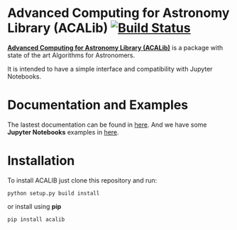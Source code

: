 # Advanced Computing for Astronomy Library (ACALib) [![Build Status](https://travis-ci.org/cvalenzu/acalib.svg?branch=master)](https://travis-ci.org/cvalenzu/acalib)
[**Advanced Computing for Astronomy Library (ACALib)**](http://acalib.readthedocs.io/) is a package with state of the art Algorithms for Astronomers. 
 
It is intended to have a simple interface and compatibility with Jupyter Notebooks.

# Documentation and Examples
The lastest documentation can be found in [here](http://acalib.readthedocs.io/). And we have some **Jupyter Notebooks** examples in [here](https://github.com/ChileanVirtualObservatory/notebooks).

# Installation

To install ACALIB just clone this repository and run:
```
python setup.py build install
```
or install using **pip**
```
pip install acalib
```



